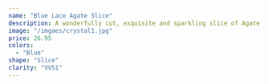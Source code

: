 ```yaml
---
name: "Blue Lace Agate Slice"
description: A wonderfully cut, exquisite and sparkling slice of Agate.
image: "/imgaes/crystal1.jpg"
price: 26.95
colors:
  - "Blue"
shape: "Slice"
clarity: "VVS1"
---
```

